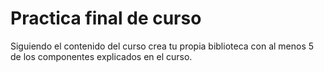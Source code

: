 # Practica final de curso
Siguiendo el contenido del curso crea tu propia biblioteca con al menos 5 de los componentes explicados en el curso. 
